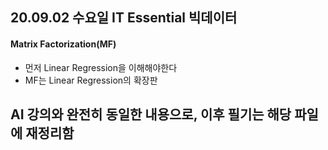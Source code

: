 ## 20.09.02 수요일 IT Essential 빅데이터

#### Matrix Factorization(MF)

- 먼저 Linear Regression을 이해해야한다
- MF는 Linear Regression의 확장판



## AI 강의와 완전히 동일한 내용으로, 이후 필기는 해당 파일에 재정리함